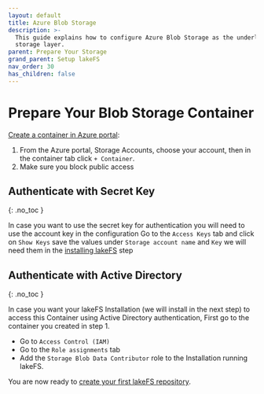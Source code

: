 ```yaml
---
layout: default
title: Azure Blob Storage
description: >-
  This guide explains how to configure Azure Blob Storage as the underlying
  storage layer.
parent: Prepare Your Storage
grand_parent: Setup lakeFS
nav_order: 30
has_children: false
---
```


# Prepare Your Blob Storage Container

[Create a container in Azure portal](https://docs.microsoft.com/en-us/azure/storage/blobs/storage-quickstart-blobs-portal#create-a-container):

1. From the Azure portal, Storage Accounts, choose your account, then in the container tab click `+ Container`.
2. Make sure you block public access

## Authenticate with Secret Key

{: .no\_toc }

In case you want to use the secret key for authentication you will need to use the account key in the configuration Go to the `Access Keys` tab and click on `Show Keys` save the values under `Storage account name` and `Key` we will need them in the [installing lakeFS](https://github.com/treeverse/lakeFS/tree/9d35f14eba038648902a59dbb091b27590525e87/docs/setup/storage/install.md) step

## Authenticate with Active Directory

{: .no\_toc }

In case you want your lakeFS Installation \(we will install in the next step\) to access this Container using Active Directory authentication, First go to the container you created in step 1.

* Go to `Access Control (IAM)`
* Go to the `Role assignments` tab
* Add the `Storage Blob Data Contributor` role to the Installation running lakeFS.

You are now ready to [create your first lakeFS repository](../create-repo.md).

